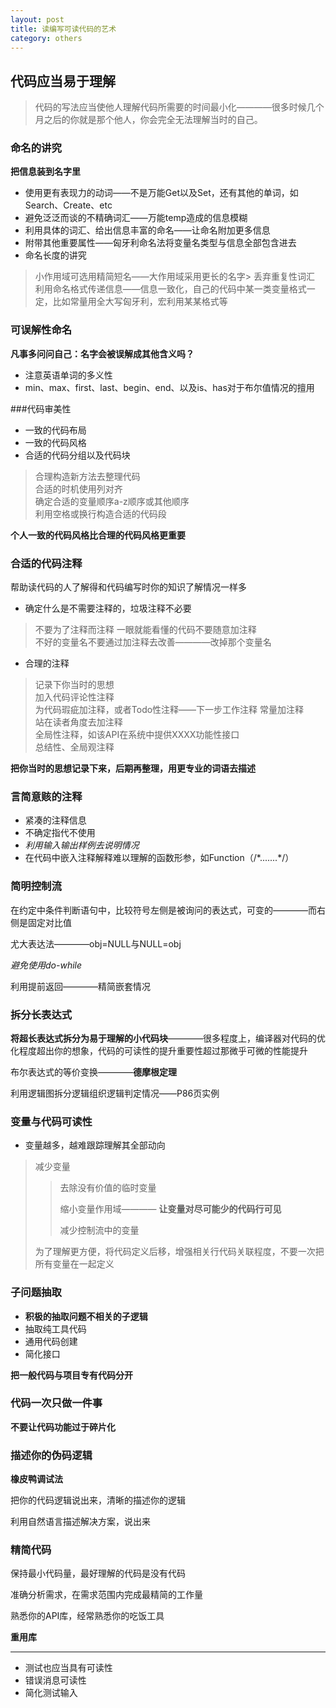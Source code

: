 ```yaml
---
layout: post
title: 读编写可读代码的艺术
category: others
---
```


## 代码应当易于理解

>代码的写法应当使他人理解代码所需要的时间最小化————很多时候几个月之后的你就是那个他人，你会完全无法理解当时的自己。

### 命名的讲究

**把信息装到名字里**

* 使用更有表现力的动词——不是万能Get以及Set，还有其他的单词，如Search、Create、etc
* 避免泛泛而谈的不精确词汇——万能temp造成的信息模糊
* 利用具体的词汇、给出信息丰富的命名——让命名附加更多信息
* 附带其他重要属性——匈牙利命名法将变量名类型与信息全部包含进去
* 命名长度的讲究

> 小作用域可选用精简短名——大作用域采用更长的名字>
> 丢弃重复性词汇
> 利用命名格式传递信息——信息一致化，自己的代码中某一类变量格式一定，比如常量用全大写匈牙利，宏利用某某格式等


### 可误解性命名

**凡事多问问自己：名字会被误解成其他含义吗？**

* 注意英语单词的多义性  
* min、max、first、last、begin、end、以及is、has对于布尔值情况的擅用

###代码审美性

* 一致的代码布局
* 一致的代码风格
* 合适的代码分组以及代码块

> 合理构造新方法去整理代码       
> 合适的时机使用列对齐      
> 确定合适的变量顺序a-z顺序或其他顺序      
> 利用空格或换行构造合适的代码段   

**个人一致的代码风格比合理的代码风格更重要** 

### 合适的代码注释

帮助读代码的人了解得和代码编写时你的知识了解情况一样多

* 确定什么是不需要注释的，垃圾注释不必要

> 不要为了注释而注释
> 一眼就能看懂的代码不要随意加注释     
> 不好的变量名不要通过加注释去改善————改掉那个变量名     

* 合理的注释

> 记录下你当时的思想      
> 加入代码评论性注释     
> 为代码瑕疵加注释，或者Todo性注释——下一步工作注释
> 常量加注释     
> 站在读者角度去加注释     
> 全局性注释，如该API在系统中提供XXXX功能性接口     
> 总结性、全局观注释

**把你当时的思想记录下来，后期再整理，用更专业的词语去描述**

### 言简意赅的注释

* 紧凑的注释信息     
* 不确定指代不使用     
* *利用输入输出样例去说明情况*    
* 在代码中嵌入注释解释难以理解的函数形参，如Function（/\*.......\*/）

### 简明控制流

在约定中条件判断语句中，比较符号左侧是被询问的表达式，可变的————而右侧是固定对比值

尤大表达法————obj=NULL与NULL=obj

*避免使用do-while*

利用提前返回————精简嵌套情况

### 拆分长表达式

**将超长表达式拆分为易于理解的小代码块**————很多程度上，编译器对代码的优化程度超出你的想象，代码的可读性的提升重要性超过那微乎可微的性能提升

布尔表达式的等价变换————**德摩根定理**

利用逻辑图拆分逻辑组织逻辑判定情况——P86页实例

### 变量与代码可读性

* 变量越多，越难跟踪理解其全部动向

> 减少变量   
> 
> > 去除没有价值的临时变量   
> > 
> > 缩小变量作用域———— **让变量对尽可能少的代码行可见**
> > 
> > 减少控制流中的变量
> 
> 为了理解更方便，将代码定义后移，增强相关行代码关联程度，不要一次把所有变量在一起定义

### 子问题抽取

* **积极的抽取问题不相关的子逻辑**
* 抽取纯工具代码  
* 通用代码创建  
* 简化接口  

**把一般代码与项目专有代码分开** 

### 代码一次只做一件事

**不要让代码功能过于碎片化**

### 描述你的伪码逻辑

**橡皮鸭调试法**

把你的代码逻辑说出来，清晰的描述你的逻辑

利用自然语言描述解决方案，说出来


### 精简代码

保持最小代码量，最好理解的代码是没有代码

准确分析需求，在需求范围内完成最精简的工作量

熟悉你的API库，经常熟悉你的吃饭工具

**重用库**

---

* 测试也应当具有可读性
* 错误消息可读性  
* 简化测试输入